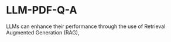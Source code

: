 # LLM-PDF-Q-A
LLMs can enhance their performance through the use of Retrieval Augmented Generation (RAG), 
